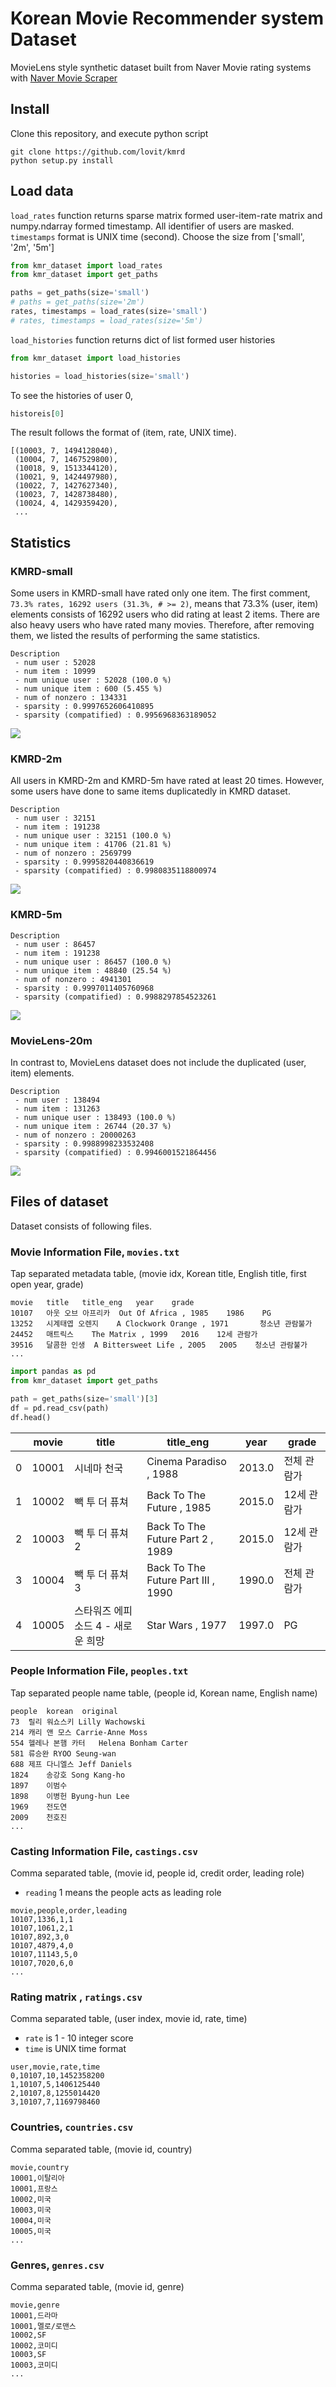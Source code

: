# Korean Movie Recommender system Dataset

MovieLens style synthetic dataset built from Naver Movie rating systems with [Naver Movie Scraper][scraper]

[scraper]: https://github.com/lovit/naver_movie_scraper

## Install

Clone this repository, and execute python script

```
git clone https://github.com/lovit/kmrd
python setup.py install
```

## Load data

`load_rates` function returns sparse matrix formed user-item-rate matrix and numpy.ndarray formed timestamp. All identifier of users are masked. `timestamps` format is UNIX time (second). Choose the size from ['small', '2m', '5m']

```python
from kmr_dataset import load_rates
from kmr_dataset import get_paths

paths = get_paths(size='small')
# paths = get_paths(size='2m')
rates, timestamps = load_rates(size='small')
# rates, timestamps = load_rates(size='5m')
```

`load_histories` function returns dict of list formed user histories

```python
from kmr_dataset import load_histories

histories = load_histories(size='small')
```

To see the histories of user 0,

```python
historeis[0]
```

The result follows the format of (item, rate, UNIX time).

```
[(10003, 7, 1494128040),
 (10004, 7, 1467529800),
 (10018, 9, 1513344120),
 (10021, 9, 1424497980),
 (10022, 7, 1427627340),
 (10023, 7, 1428738480),
 (10024, 4, 1429359420),
 ...
```

## Statistics

### KMRD-small

Some users in KMRD-small have rated only one item. The first comment, `73.3% rates, 16292 users (31.3%, # >= 2)`, means that 73.3% (user, item) elements consists of 16292 users who did rating at least 2 items. There are also heavy users who have rated many movies. Therefore, after removing them, we listed the results of performing the same statistics.

```
Description
 - num user : 52028
 - num item : 10999
 - num unique user : 52028 (100.0 %)
 - num unique item : 600 (5.455 %)
 - num of nonzero : 134331
 - sparsity : 0.9997652606410895
 - sparsity (compatified) : 0.9956968363189052
```

![](./figures/kmrd-small-dist.png)

### KMRD-2m

All users in KMRD-2m and KMRD-5m have rated at least 20 times. However, some users have done to same items duplicatedly in KMRD dataset. 

```
Description
 - num user : 32151
 - num item : 191238
 - num unique user : 32151 (100.0 %)
 - num unique item : 41706 (21.81 %)
 - num of nonzero : 2569799
 - sparsity : 0.9995820440836619
 - sparsity (compatified) : 0.9980835118800974
```

![](./figures/kmrd-2m-dist.png)

### KMRD-5m

```
Description
 - num user : 86457
 - num item : 191238
 - num unique user : 86457 (100.0 %)
 - num unique item : 48840 (25.54 %)
 - num of nonzero : 4941301
 - sparsity : 0.9997011405760968
 - sparsity (compatified) : 0.9988297854523261
```

![](./figures/kmrd-5m-dist.png)

### MovieLens-20m

In contrast to, MovieLens dataset does not include the duplicated (user, item) elements.

```
Description
 - num user : 138494
 - num item : 131263
 - num unique user : 138493 (100.0 %)
 - num unique item : 26744 (20.37 %)
 - num of nonzero : 20000263
 - sparsity : 0.9988998233532408
 - sparsity (compatified) : 0.9946001521864456
```

![](./figures/movielens-20m-dist.png)

## Files of dataset

Dataset consists of following files.

### Movie Information File, `movies.txt`

Tap separated metadata table, (movie idx, Korean title, English title, first open year, grade)

```
movie	title	title_eng	year	grade
10107	아웃 오브 아프리카	Out Of Africa , 1985	1986	PG
13252	시계태엽 오렌지	A Clockwork Orange , 1971		청소년 관람불가
24452	매트릭스	The Matrix , 1999	2016	12세 관람가
39516	달콤한 인생	A Bittersweet Life , 2005	2005	청소년 관람불가
...
```

```python
import pandas as pd
from kmr_dataset import get_paths

path = get_paths(size='small')[3]
df = pd.read_csv(path)
df.head()
```

|  | movie | title | title_eng | year | grade |
| --- | --- | --- | --- | --- | --- |
| 0 | 10001 | 시네마 천국 | Cinema Paradiso , 1988 | 2013.0 | 전체 관람가 |
| 1 | 10002 | 빽 투 더 퓨쳐 | Back To The Future , 1985 | 2015.0 | 12세 관람가 |
| 2 | 10003 | 빽 투 더 퓨쳐 2 | Back To The Future Part 2 , 1989 | 2015.0 | 12세 관람가 |
| 3 | 10004 | 빽 투 더 퓨쳐 3 | Back To The Future Part III , 1990 | 1990.0 | 전체 관람가 |
| 4 | 10005 | 스타워즈 에피소드 4 - 새로운 희망 | Star Wars , 1977 | 1997.0 | PG |

### People Information File, `peoples.txt`

Tap separated people name table, (people id, Korean name, English name)

```
people	korean	original
73	릴리 워쇼스키	Lilly Wachowski
214	캐리 앤 모스	Carrie-Anne Moss
554	헬레나 본햄 카터	Helena Bonham Carter
581	류승완	RYOO Seung-wan
688	제프 다니엘스	Jeff Daniels
1824	송강호	Song Kang-ho
1897	이범수	
1898	이병헌	Byung-hun Lee
1969	전도연	
2009	천호진	
...
```


### Casting Information File, `castings.csv`

Comma separated table, (movie id, people id, credit order, leading role)

- `reading` 1 means the people acts as leading role
```
movie,people,order,leading 
10107,1336,1,1
10107,1061,2,1
10107,892,3,0
10107,4879,4,0
10107,11143,5,0
10107,7020,6,0
...
```

### Rating matrix , `ratings.csv`

Comma separated table, (user index, movie id, rate, time)

- `rate` is 1 - 10 integer score
- `time` is UNIX time format

```
user,movie,rate,time
0,10107,10,1452358200
1,10107,5,1406125440
2,10107,8,1255014420
3,10107,7,1169798460
```

### Countries, `countries.csv`

Comma separated table, (movie id, country)

```
movie,country
10001,이탈리아
10001,프랑스
10002,미국
10003,미국
10004,미국
10005,미국
...
```

### Genres, `genres.csv`

Comma separated table, (movie id, genre)

```
movie,genre
10001,드라마
10001,멜로/로맨스
10002,SF
10002,코미디
10003,SF
10003,코미디
...
```
